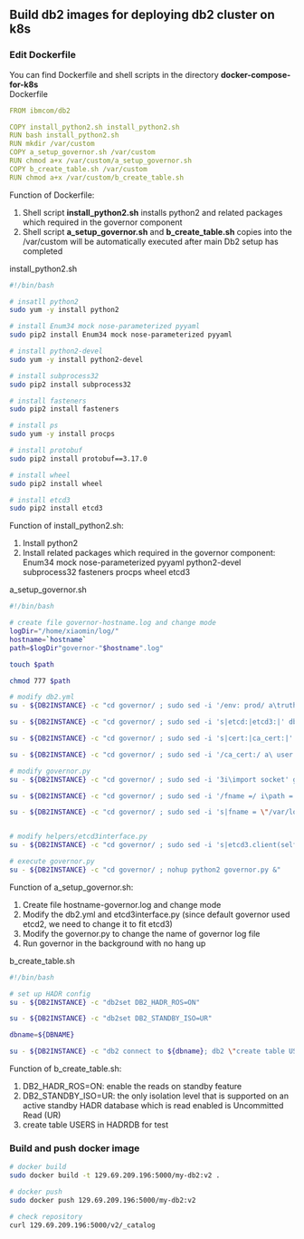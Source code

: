 ## Build db2 images for deploying db2 cluster on k8s

### Edit Dockerfile
You can find Dockerfile and shell scripts in the directory **__docker-compose-for-k8s__**  
Dockerfile
```yml
FROM ibmcom/db2

COPY install_python2.sh install_python2.sh
RUN bash install_python2.sh
RUN mkdir /var/custom
COPY a_setup_governor.sh /var/custom
RUN chmod a+x /var/custom/a_setup_governor.sh
COPY b_create_table.sh /var/custom
RUN chmod a+x /var/custom/b_create_table.sh
```
Function of Dockerfile:  
1. Shell script **__install_python2.sh__** installs python2 and related packages which required in the governor component 
2. Shell script **__a_setup_governor.sh__** and **__b_create_table.sh__** copies into the /var/custom will be automatically executed after main Db2 setup has completed  

install_python2.sh  
```sh
#!/bin/bash

# insatll python2
sudo yum -y install python2

# install Enum34 mock nose-parameterized pyyaml
sudo pip2 install Enum34 mock nose-parameterized pyyaml

# install python2-devel
sudo yum -y install python2-devel

# install subprocess32
sudo pip2 install subprocess32

# install fasteners
sudo pip2 install fasteners

# install ps
sudo yum -y install procps

# install protobuf
sudo pip2 install protobuf==3.17.0

# install wheel
sudo pip2 install wheel

# install etcd3
sudo pip2 install etcd3
```
Function of install_python2.sh:  
1. Install python2
2. Install related packages which required in the governor component:  
   Enum34 mock nose-parameterized pyyaml python2-devel subprocess32 fasteners procps wheel etcd3


a_setup_governor.sh  
```sh
#!/bin/bash

# create file governor-hostname.log and change mode
logDir="/home/xiaomin/log/"
hostname=`hostname`
path=$logDir"governor-"$hostname".log"

touch $path

chmod 777 $path

# modify db2.yml
su - ${DB2INSTANCE} -c "cd governor/ ; sudo sed -i '/env: prod/ a\truth_manager: etcd3' db2.yml"

su - ${DB2INSTANCE} -c "cd governor/ ; sudo sed -i 's|etcd:|etcd3:|' db2.yml"

su - ${DB2INSTANCE} -c "cd governor/ ; sudo sed -i 's|cert:|ca_cert:|' db2.yml"

su - ${DB2INSTANCE} -c "cd governor/ ; sudo sed -i '/ca_cert:/ a\ user: \n password:' db2.yml"

# modify governor.py
su - ${DB2INSTANCE} -c "cd governor/ ; sudo sed -i '3i\import socket' governor.py"

su - ${DB2INSTANCE} -c "cd governor/ ; sudo sed -i '/fname =/ i\path = \"/var/log/governor/governor-\" + socket.gethostname() + \".log\"' governor.py"

su - ${DB2INSTANCE} -c "cd governor/ ; sudo sed -i 's|fname = \"/var/log/governor/governor.log\" if config.is_prod() or config.is_stage() else None|fname = path if config.is_prod() or config.is_stage() else None|' governor.py"


# modify helpers/etcd3interface.py
su - ${DB2INSTANCE} -c "cd governor/ ; sudo sed -i 's|etcd3.client(self.host, self.port, ca_cert=self.ca_cert, timeout=10, user=self.user, password=self.password)|etcd3.client(self.host, self.port)|' helpers/etcd3interface.py"

# execute governor.py
su - ${DB2INSTANCE} -c "cd governor/ ; nohup python2 governor.py &"
```
Function of a_setup_governor.sh:  
1. Create file hostname-governor.log and change mode
2. Modify the db2.yml and etcd3interface.py (since default governor used etcd2, we need to change it to fit etcd3)
3. Modify the governor.py to change the name of governor log file
4. Run governor in the background with no hang up


b_create_table.sh  
```sh
#!/bin/bash

# set up HADR config
su - ${DB2INSTANCE} -c "db2set DB2_HADR_ROS=ON"

su - ${DB2INSTANCE} -c "db2set DB2_STANDBY_ISO=UR"

dbname=${DBNAME}

su - ${DB2INSTANCE} -c "db2 connect to ${dbname}; db2 \"create table USERS(id int NOT NULL primary key, NAME VARCHAR(10), AGE VARCHAR(10))\"; db2 \"insert into USERS values('1','Nancy','20')\"; db2 \"insert into USERS values('2','Mike', '21')\"; db2 \"insert into USERS values('3','Lukas', '22')\"; db2 \"insert into USERS values('4','Felix', '23')\"; db2 \"insert into USERS values('5','David', '24')\"; db2 \"insert into USERS values('6','Jack', '25')\""
```
Function of b_create_table.sh:  
1. DB2_HADR_ROS=ON: enable the reads on standby feature
2. DB2_STANDBY_ISO=UR: the only isolation level that is supported on an active standby HADR database which is read enabled is Uncommitted Read (UR)
3. create table USERS in HADRDB for test  

### Build and push docker image
```sh
# docker build
sudo docker build -t 129.69.209.196:5000/my-db2:v2 .

# docker push
sudo docker push 129.69.209.196:5000/my-db2:v2

# check repository
curl 129.69.209.196:5000/v2/_catalog
```
